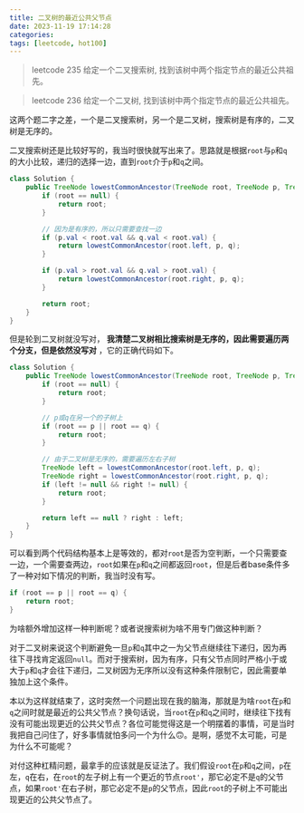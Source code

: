```yaml
---
title: 二叉树的最近公共父节点
date: 2023-11-19 17:14:28
categories: 
tags: [leetcode, hot100]
---
```

> leetcode 235
> 给定一个二叉搜索树, 找到该树中两个指定节点的最近公共祖先。

> leetcode 236
> 给定一个二叉树, 找到该树中两个指定节点的最近公共祖先。

这两个题二字之差，一个是二叉搜索树，另一个是二叉树，搜索树是有序的，二叉树是无序的。

二叉搜索树还是比较好写的，我当时很快就写出来了。思路就是根据`root`与`p`和`q`的大小比较，递归的选择一边，直到`root`介于`p`和`q`之间。

```java
class Solution {
    public TreeNode lowestCommonAncestor(TreeNode root, TreeNode p, TreeNode q) {
        if (root == null) {
            return root;
        }

        // 因为是有序的，所以只需要查找一边
        if (p.val < root.val && q.val < root.val) {
            return lowestCommonAncestor(root.left, p, q);
        }

        if (p.val > root.val && q.val > root.val) {
            return lowestCommonAncestor(root.right, p, q);
        }

        return root;
    }
}
```

但是轮到二叉树就没写对， **我清楚二叉树相比搜索树是无序的，因此需要遍历两个分支，但是依然没写对** ，它的正确代码如下。

```java
class Solution {
    public TreeNode lowestCommonAncestor(TreeNode root, TreeNode p, TreeNode q) {
        if (root == null) {
            return root;
        }

        // p或q在另一个的子树上
        if (root == p || root == q) {
            return root;
        }

        // 由于二叉树是无序的，需要遍历左右子树
        TreeNode left = lowestCommonAncestor(root.left, p, q);
        TreeNode right = lowestCommonAncestor(root.right, p, q);
        if (left != null && right != null) {
            return root;
        }

        return left == null ? right : left;
    }
}
```

可以看到两个代码结构基本上是等效的，都对`root`是否为空判断，一个只需要查一边，一个需要查两边，`root`如果在`p`和`q`之间都返回`root`，但是后者base条件多了一种对如下情况的判断，我当时没有写。

```java
if (root == p || root == q) {
    return root;
}
```
为啥额外增加这样一种判断呢？或者说搜索树为啥不用专门做这种判断？

对于二叉树来说这个判断避免一旦`p`和`q`其中之一为父节点继续往下递归，因为再往下寻找肯定返回`null`。而对于搜索树，因为有序，只有父节点同时严格小于或大于`p`和`q`才会往下递归，二叉树因为无序所以没有这种条件限制它，因此需要单独加上这个条件。

本以为这样就结束了，这时突然一个问题出现在我的脑海，那就是为啥`root`在`p`和`q`之间时就是最近的公共父节点？换句话说，当`root`在`p`和`q`之间时，继续往下找有没有可能出现更近的公共父节点？各位可能觉得这是一个明摆着的事情，可是当时我把自己问住了，好多事情就怕多问一个为什么🙃。是啊，感觉不太可能，可是为什么不可能呢？

对付这种杠精问题，最拿手的应该就是反证法了。我们假设`root`在`p`和`q`之间，`p`在左，`q`在右，在`root`的左子树上有一个更近的节点`root'`，那它必定不是`q`的父节点，如果`root'`在右子树，那它必定不是`p`的父节点，因此`root`的子树上不可能出现更近的公共父节点了。

